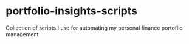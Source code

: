# portfolio-insights-scripts
Collection of scripts I use for automating my personal finance portoflio management
